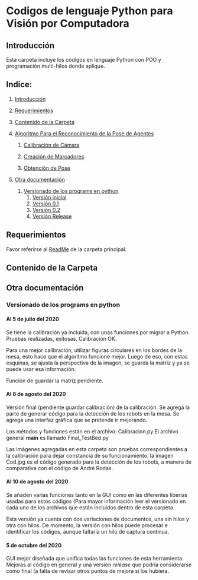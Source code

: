 # Codigos de lenguaje Python para Visión por Computadora

## Introducción

Esta carpeta incluye los códigos en lenguaje Python con POO y programación multi-hilos donde aplique.

## Indice:
1. [Introducción](#Introducción)

2. [Requerimientos](#Requerimientos)

3. [Contenido de la Carpeta](#Contenido-de-la-Carpeta)

4. [Algoritmo Para el Reconocimiento de la Pose de Agentes](#algoritmo-pose-python)

   1. [Calibración de Cámara](#calibración-de-cámara)

   2. [Creación de Marcadores](#creación-de-marcadores)

   3. [Obtención de Pose](#obtención-de-pose)

5. [Otra documentación](#otra-documentación)
   1. [Versionado de los programs en python](#Versionado-de-los-programs-en-python)
      1. [Versión inicial](#Al-5-de-julio-del-2020)
      2. [Versión 0.1](#Al-8-de-agosto-del-2020)
      3. [Versión 0.2](#Al-10-de-agosto-del-2020)
      4. [Versión Release](#5-de-octubre-del-2020)
## Requerimientos

Favor referirse al [ReadMe](Fase%202/ReadMe.md) de la carpeta principal.

## Contenido de la Carpeta

## Otra documentación
### Versionado de los programs en python

#### Al 5 de julio del 2020

Se tiene la calibración ya incluida, con unas funciones por migrar a Python.
Pruebas realizadas, exitosas. Calibración OK.

Para una mejor calibración, utilizar figuras circulares en los bordes de la mesa, esto hace que el algoritmo funcione mejor.
Luego de eso, con estas esquinas, se ajusta la perspectiva de la imagen, se guarda la matriz y ya se puede usar esa información.

Función de guardar la matriz pendiente.

#### Al 8 de agosto del 2020

Versión final (pendiente guardar calibración) de la calibración. Se agrega la parte de generar código para la detección de los robots en la mesa. Se agrega una interfaz gráfica que se pretende ir mejorando.

Los métodos y funciones están en el archivo: Calibracion.py
El archivo general __main__ es llamado Final_TestBed.py

Las imágenes agregadas en esta carpeta son pruebas correspondientes a la calibración para dejar constancia de su funcionamiento.
la imagen Cod.jpg es el código generado para la detección de los robots, a manera de comparativa con el código de André Rodas.

#### Al 10 de agosto del 2020

Se añaden varias funciones tanto en la GUI como en las diferentes liberías usadas para estos códigos (Para mayor información leer el versionado en cada uno de los archivos que están incluidos dentro de esta carpeta.

Esta versión ya cuenta con dos variaciones de documentos, una sin hilos y otra con hilos. De momento, la versión con hilos puede procesar e identificar los códigos, aunque faltaría un hilo de captura continua.


#### 5 de octubre del 2020

GUI mejor diseñada que unifica todas las funciones de esta herramienta. Mejoras al código en general y una versión _release_ que podría considerarse como final (a falta de revisar otros puntos de mejora si los hubiera.
